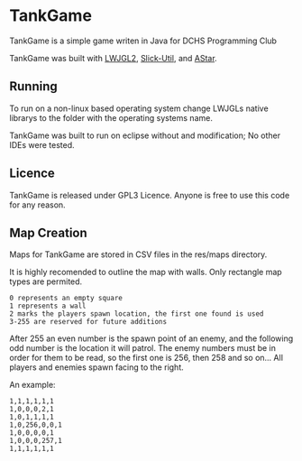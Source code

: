 # TankGame

TankGame is a simple game writen in Java for DCHS Programming Club

TankGame was built with [LWJGL2](http://legacy.lwjgl.org), [Slick-Util](http://slick.ninjacave.com), and [AStar](https://code.google.com/p/a-star-java).

## Running

To run on a non-linux based operating system change LWJGLs native librarys to the folder with the operating systems name.

TankGame was built to run on eclipse without and modification; No other IDEs were tested.

## Licence

TankGame is released under GPL3 Licence.
Anyone is free to use this code for any reason.

## Map Creation

Maps for TankGame are stored in CSV files in the res/maps directory.

It is highly recomended to outline the map with walls. Only rectangle map types are permited.

```
0 represents an empty square
1 represents a wall
2 marks the players spawn location, the first one found is used
3-255 are reserved for future additions
```
After 255 an even number is the spawn point of an enemy, and the following odd number is the location it will patrol.
The enemy numbers must be in order for them to be read, so the first one is 256, then 258 and so on...
All players and enemies spawn facing to the right.

An example:
```
1,1,1,1,1,1
1,0,0,0,2,1
1,0,1,1,1,1
1,0,256,0,0,1
1,0,0,0,0,1
1,0,0,0,257,1
1,1,1,1,1,1
```
